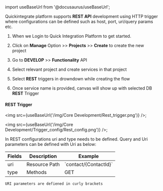 import useBaseUrl from '@docusaurus/useBaseUrl';


Quickintegrate platform supports **REST API** development using HTTP trigger where configurations can be defined such as host, port, uri/query params etc.														


1) When we Login to Quick Integration Platform to get started.

2) Click on **Manage** Option >> **Projects** >> **Create** to create the new project

3) Go to **DEVELOP** >> **Functionality** API

4) Select relevant project and create services in that project

5) Select **REST** triggers in drowndown while creating the flow

6) Once service name is provided, canvas will show up with selected DB **REST** Trigger

#### REST Trigger

<img src={useBaseUrl('/img/Core Development/Rest_trigger.png')} />;

<img src={useBaseUrl('/img/Core Development/Trigger_config/Rest_config.png')} />;

In REST configurations uri and type needs to be defined. Query and Uri parameters can be defined with Uri as below:

<table>
<thead>
<tr>
<th>Fields</th>
<th>Description</th>
<th>Example</th>
</tr>
</thead>
<tbody>
<tr>
<td>uri</td>
<td>Resource Path</td>
<td>`contact/{ContactId}`</td>
</tr>
<tr>
<td>type</td>
<td>Methods</td>
<td>GET</td>
</tr>
</tbody>
</table>

`URI parameters are defiened in curly brackets`